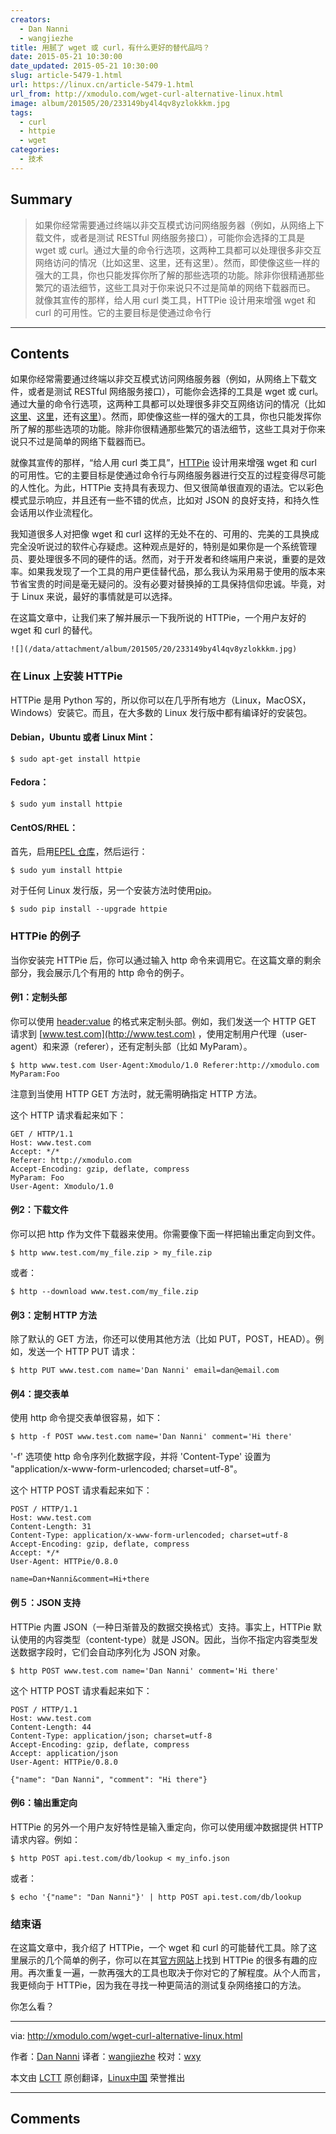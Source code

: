 ```yaml
---
creators:
  - Dan Nanni
  - wangjiezhe
title: 用腻了 wget 或 curl，有什么更好的替代品吗？
date: 2015-05-21 10:30:00
date_updated: 2015-05-21 10:30:00
slug: article-5479-1.html
url: https://linux.cn/article-5479-1.html
url_from: http://xmodulo.com/wget-curl-alternative-linux.html
image: album/201505/20/233149by4l4qv8yzlokkkm.jpg
tags:
  - curl
  - httpie
  - wget
categories:
  - 技术
---
```


## Summary

> 如果你经常需要通过终端以非交互模式访问网络服务器（例如，从网络上下载文件，或者是测试 RESTful 网络服务接口），可能你会选择的工具是 wget 或 curl。通过大量的命令行选项，这两种工具都可以处理很多非交互网络访问的情况（比如这里、这里，还有这里）。然而，即使像这些一样的强大的工具，你也只能发挥你所了解的那些选项的功能。除非你很精通那些繁冗的语法细节，这些工具对于你来说只不过是简单的网络下载器而已。 就像其宣传的那样，给人用 curl 类工具，HTTPie 设计用来增强 wget 和 curl 的可用性。它的主要目标是使通过命令行

***

<!-- more -->

## Contents

如果你经常需要通过终端以非交互模式访问网络服务器（例如，从网络上下载文件，或者是测试 RESTful 网络服务接口），可能你会选择的工具是 wget 或 curl。通过大量的命令行选项，这两种工具都可以处理很多非交互网络访问的情况（比如[这里](http://xmodulo.com/how-to-download-multiple-files-with-wget.html)、[这里](http://xmodulo.com/how-to-use-custom-http-headers-with-wget.html)，还有[这里](https://linux.cn/article-4957-1.html)）。然而，即使像这些一样的强大的工具，你也只能发挥你所了解的那些选项的功能。除非你很精通那些繁冗的语法细节，这些工具对于你来说只不过是简单的网络下载器而已。

就像其宣传的那样，“给人用 curl 类工具”，[HTTPie](https://github.com/jakubroztocil/httpie) 设计用来增强 wget 和 curl 的可用性。它的主要目标是使通过命令行与网络服务器进行交互的过程变得尽可能的人性化。为此，HTTPie 支持具有表现力、但又很简单很直观的语法。它以彩色模式显示响应，并且还有一些不错的优点，比如对 JSON 的良好支持，和持久性会话用以作业流程化。

我知道很多人对把像 wget 和 curl 这样的无处不在的、可用的、完美的工具换成完全没听说过的软件心存疑虑。这种观点是好的，特别是如果你是一个系统管理员、要处理很多不同的硬件的话。然而，对于开发者和终端用户来说，重要的是效率。如果我发现了一个工具的用户更佳替代品，那么我认为采用易于使用的版本来节省宝贵的时间是毫无疑问的。没有必要对替换掉的工具保持信仰忠诚。毕竟，对于 Linux 来说，最好的事情就是可以选择。

在这篇文章中，让我们来了解并展示一下我所说的 HTTPie，一个用户友好的 wget 和 curl 的替代。

`![](/data/attachment/album/201505/20/233149by4l4qv8yzlokkkm.jpg)`

### 在 Linux 上安装 HTTPie

HTTPie 是用 Python 写的，所以你可以在几乎所有地方（Linux，MacOSX，Windows）安装它。而且，在大多数的 Linux 发行版中都有编译好的安装包。

#### Debian，Ubuntu 或者 Linux Mint：

```shell
$ sudo apt-get install httpie
```

#### Fedora：

```shell
$ sudo yum install httpie
```

#### CentOS/RHEL：

首先，启用[EPEL 仓库](https://linux.cn/article-2324-1.html)，然后运行：

```shell
$ sudo yum install httpie
```

对于任何 Linux 发行版，另一个安装方法时使用[pip](http://ask.xmodulo.com/install-pip-linux.html)。

```shell
$ sudo pip install --upgrade httpie
```

### HTTPie 的例子

当你安装完 HTTPie 后，你可以通过输入 http 命令来调用它。在这篇文章的剩余部分，我会展示几个有用的 http 命令的例子。

#### 例1：定制头部

你可以使用 <header:value> 的格式来定制头部。例如，我们发送一个 HTTP GET 请求到 [www.test.com](http://www.test.com) ，使用定制用户代理（user-agent）和来源（referer），还有定制头部（比如 MyParam）。

```shell
$ http www.test.com User-Agent:Xmodulo/1.0 Referer:http://xmodulo.com MyParam:Foo
```

注意到当使用 HTTP GET 方法时，就无需明确指定 HTTP 方法。

这个 HTTP 请求看起来如下：

```shell
GET / HTTP/1.1
Host: www.test.com
Accept: */*
Referer: http://xmodulo.com
Accept-Encoding: gzip, deflate, compress
MyParam: Foo
User-Agent: Xmodulo/1.0
```

#### 例2：下载文件

你可以把 http 作为文件下载器来使用。你需要像下面一样把输出重定向到文件。

```shell
$ http www.test.com/my_file.zip > my_file.zip
```

或者：

```shell
$ http --download www.test.com/my_file.zip
```

#### 例3：定制 HTTP 方法

除了默认的 GET 方法，你还可以使用其他方法（比如 PUT，POST，HEAD）。例如，发送一个 HTTP PUT 请求：

```shell
$ http PUT www.test.com name='Dan Nanni' email=dan@email.com
```

#### 例4：提交表单

使用 http 命令提交表单很容易，如下：

```shell
$ http -f POST www.test.com name='Dan Nanni' comment='Hi there'
```

'-f' 选项使 http 命令序列化数据字段，并将 'Content-Type' 设置为 "application/x-www-form-urlencoded; charset=utf-8"。

这个 HTTP POST 请求看起来如下：

```shell
POST / HTTP/1.1
Host: www.test.com
Content-Length: 31
Content-Type: application/x-www-form-urlencoded; charset=utf-8
Accept-Encoding: gzip, deflate, compress
Accept: */*
User-Agent: HTTPie/0.8.0

name=Dan+Nanni&comment=Hi+there
```

#### 例５：JSON 支持

HTTPie 内置 JSON（一种日渐普及的数据交换格式）支持。事实上，HTTPie 默认使用的内容类型（content-type）就是 JSON。因此，当你不指定内容类型发送数据字段时，它们会自动序列化为 JSON 对象。

```shell
$ http POST www.test.com name='Dan Nanni' comment='Hi there'
```

这个 HTTP POST 请求看起来如下：

```shell
POST / HTTP/1.1
Host: www.test.com
Content-Length: 44
Content-Type: application/json; charset=utf-8
Accept-Encoding: gzip, deflate, compress
Accept: application/json
User-Agent: HTTPie/0.8.0

{"name": "Dan Nanni", "comment": "Hi there"}
```

#### 例6：输出重定向

HTTPie 的另外一个用户友好特性是输入重定向，你可以使用缓冲数据提供 HTTP 请求内容。例如：

```shell
$ http POST api.test.com/db/lookup < my_info.json
```

或者：

```shell
$ echo '{"name": "Dan Nanni"}' | http POST api.test.com/db/lookup
```

### 结束语

在这篇文章中，我介绍了 HTTPie，一个 wget 和 curl 的可能替代工具。除了这里展示的几个简单的例子，你可以在其[官方网站](https://github.com/jakubroztocil/httpie)上找到 HTTPie 的很多有趣的应用。再次重复一遍，一款再强大的工具也取决于你对它的了解程度。从个人而言，我更倾向于 HTTPie，因为我在寻找一种更简洁的测试复杂网络接口的方法。

你怎么看？

---

via: <http://xmodulo.com/wget-curl-alternative-linux.html>

作者：[Dan Nanni](http://xmodulo.com/author/nanni) 译者：[wangjiezhe](https://github.com/wangjiezhe) 校对：[wxy](https://github.com/wxy)

本文由 [LCTT](https://github.com/LCTT/TranslateProject) 原创翻译，[Linux中国](https://linux.cn/) 荣誉推出

***

## Comments
